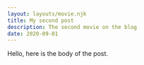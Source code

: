 ```yaml
---
layout: layouts/movie.njk
title: My second post
description: The second movie on the blog
date: 2020-09-01
---
```

Hello, here is the body of the post.
